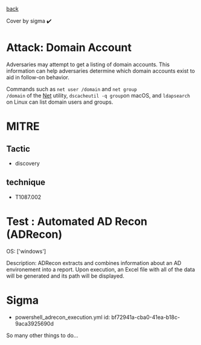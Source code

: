 [back](../index.md)

Cover by sigma :heavy_check_mark: 

# Attack: Domain Account

 Adversaries may attempt to get a listing of domain accounts. This information can help adversaries determine which domain accounts exist to aid in follow-on behavior.

Commands such as <code>net user /domain</code> and <code>net group /domain</code> of the [Net](https://attack.mitre.org/software/S0039) utility, <code>dscacheutil -q group</code>on macOS, and <code>ldapsearch</code> on Linux can list domain users and groups.

# MITRE
## Tactic
  - discovery

## technique
  - T1087.002

# Test : Automated AD Recon (ADRecon)

OS: ['windows']

Description: ADRecon extracts and combines information about an AD environement into a report. Upon execution, an Excel file with all of the data will be generated and its
path will be displayed.


# Sigma
 - powershell_adrecon_execution.yml id: bf72941a-cba0-41ea-b18c-9aca3925690d


 So many other things to do...
